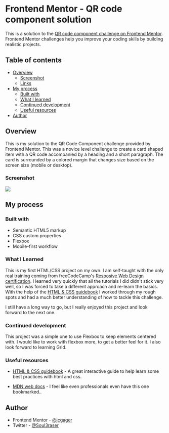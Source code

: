 # Frontend Mentor - QR code component solution

This is a solution to the [QR code component challenge on Frontend Mentor](https://www.frontendmentor.io/challenges/qr-code-component-iux_sIO_H). Frontend Mentor challenges help you improve your coding skills by building realistic projects. 

## Table of contents
- [Overview](#overview)
  - [Screenshot](#screenshot)
  - [Links](#links)
- [My process](#my-process)
  - [Built with](#built-with)
  - [What I learned](#what-i-learned)
  - [Continued development](#continued-development)
  - [Useful resources](#useful-resources)
- [Author](#author)

## Overview

This is my solution to the QR Code Component challenge provided by Frontend Mentor.
This was a novice level challenge to create a card shaped item with a QR code accompanied by a heading and a short paragraph. The card is surrounded by a colored margin that changes size based on the screen size (mobile or desktop).

### Screenshot

![](.images/qr-code-component_desktop.jpg)

## My process

### Built with

- Semantic HTML5 markup
- CSS custom properties
- Flexbox
- Mobile-first workflow

### What I Learned

This is my first HTML/CSS project on my own. I am self-taught with the only real training coming from  freeCodeCamp's [Resposive Web Design certification](https://www.freecodecamp.org/learn/2022/responsive-web-design/). I learned very quickly that all the tutorials I did didn't stick very well, so I was forced to take a different approach and re-learn the basics. With the help of the [HTML & CSS guidebook](https://htmlandcssguidebook.com/index.html) I worked through my rough spots and had a much better understanding of how to tackle this challenge.

I still have a long way to go, but I really enjoyed this project and look forward to the next one.

### Continued development

This project was a simple one to use Flexbox to keep elements centered with. I would like to work with flexbox more, to get a better feel for it. I also look forward to learning Grid. 

### Useful resources

- [HTML & CSS guidebook](https://htmlandcssguidebook.com/index.html) - A great interactive guide to help learn some best practices with html and css.

- [MDN web docs](https://developer.mozilla.org/en-US/) - I feel like even professionals even have this one bookmarked..

## Author

- Frontend Mentor - [@jcgager](https://www.frontendmentor.io/profile/jcgager)
- Twitter - [@Soul3raser](https://www.twitter.com/Soul3raser)
